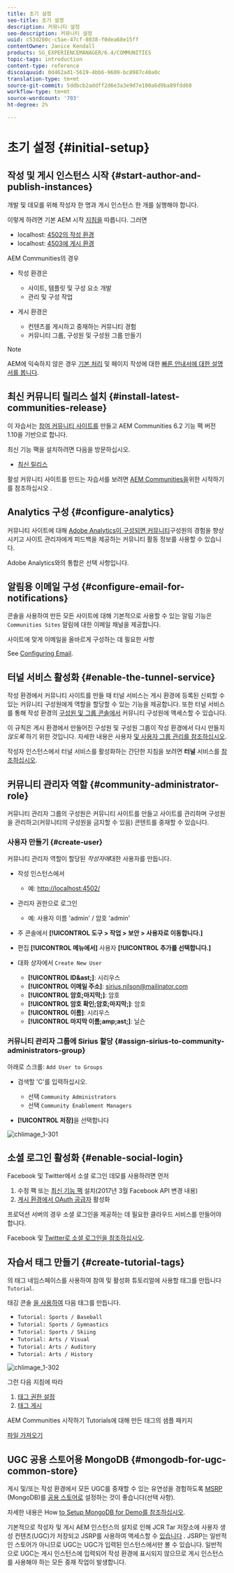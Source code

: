 ```yaml
---
title: 초기 설정
seo-title: 초기 설정
description: 커뮤니티 설정
seo-description: 커뮤니티 설정
uuid: c53d280c-c5ae-47cf-8038-f0dea68e15ff
contentOwner: Janice Kendall
products: SG_EXPERIENCEMANAGER/6.4/COMMUNITIES
topic-tags: introduction
content-type: reference
discoiquuid: 0d462ad1-5619-4bb6-9609-bc8987c40a0c
translation-type: tm+mt
source-git-commit: 5ddbcb2addff2d6e3a3e9d7e100a6d9ba89fdd60
workflow-type: tm+mt
source-wordcount: '703'
ht-degree: 2%

---
```



# 초기 설정 {#initial-setup}

## 작성 및 게시 인스턴스 시작 {#start-author-and-publish-instances}

개발 및 데모를 위해 작성자 한 명과 게시 인스턴스 한 개를 실행해야 합니다.

이렇게 하려면 기본 AEM 시작 [지침을](../../help/sites-deploying/deploy.md#getting-started) 따릅니다. 그러면

* localhost: [4502의 작성 환경](http://localhost:4502/)
* localhost: [4503에 게시 환경](http://localhost:4503/)

AEM Communities의 경우

* 작성 환경은

   * 사이트, 템플릿 및 구성 요소 개발
   * 관리 및 구성 작업

* 게시 환경은

   * 컨텐츠를 게시하고 중재하는 커뮤니티 경험
   * 커뮤니티 그룹, 구성원 및 구성원 그룹 만들기

>[!NOTE]
>
>AEM에 익숙하지 않은 경우 [기본 처리](../../help/sites-authoring/basic-handling.md) 및 페이지 작성에 대한 [빠른 안내서에 대한 설명서를 봅니다](../../help/sites-authoring/qg-page-authoring.md).

## 최신 커뮤니티 릴리스 설치 {#install-latest-communities-release}

이 자습서는 [참여 커뮤니티 사이트를](overview.md#engagement-community) 만들고 AEM Communities 6.2 기능 팩 버전 1.10을 기반으로 합니다.

최신 기능 팩을 설치하려면 다음을 방문하십시오.

* [최신 릴리스](deploy-communities.md#latest-releases)

활성 커뮤니티 사이트를 만드는 자습서를 보려면 [AEM Communities을](overview.md#enablement-community)위한 시작하기를 참조하십시오 [](getting-started-enablement.md).

## Analytics 구성 {#configure-analytics}

커뮤니티 사이트에 대해 [Adobe Analytics이 구성되면 커뮤니티](analytics.md)구성원의 경험을 향상시키고 사이트 관리자에게 피드백을 제공하는 커뮤니티 활동 정보를 사용할 수 있습니다.

Adobe Analytics와의 통합은 선택 사항입니다.

## 알림용 이메일 구성 {#configure-email-for-notifications}

콘솔을 사용하여 만든 모든 사이트에 대해 기본적으로 사용할 수 있는 알림 기능은 `Communities Sites` 알림에 대한 이메일 채널을 제공합니다.

사이트에 맞게 이메일을 올바르게 구성하는 데 필요한 사항

See [Configuring Email](email.md).

## 터널 서비스 활성화 {#enable-the-tunnel-service}

작성 환경에서 커뮤니티 사이트를 만들 때 터널 서비스는 게시 환경에 등록된 신뢰할 수 있는 커뮤니티 구성원에게 역할을 할당할 수 있는 기능을 제공합니다. 또한 터널 서비스를 통해 작성 환경의 [구성원 및 그룹 콘솔에서](members.md) 커뮤니티 구성원에 액세스할 수 있습니다.

이 규칙은 게시 환경에서 만들어진 구성원 및 구성원 그룹이 작성 환경에서 다시 만들지 *않도록* 하기 위한 것입니다. 자세한 내용은 사용자 [및 사용자 그룹 관리를 참조하십시오](users.md).

작성자 인스턴스에서 터널 서비스를 활성화하는 간단한 지침을 보려면 **터널** 서비스를 [참조하십시오](deploy-communities.md#tunnel-service-on-author).

## 커뮤니티 관리자 역할 {#community-administrator-role}

커뮤니티 관리자 그룹의 구성원은 커뮤니티 사이트를 만들고 사이트를 관리하며 구성원을 관리하고(커뮤니티의 구성원을 금지할 수 있음) 콘텐트를 중재할 수 있습니다.

### 사용자 만들기 {#create-user}

커뮤니티 관리자 역할이 할당된 *작성자에*&#x200B;대한 사용자를 만듭니다.

* 작성 인스턴스에서

   * 예: [http://localhost:4502/](http://localhost:4503/)

* 관리자 권한으로 로그인

   * 예: 사용자 이름 &#39;admin&#39; / 암호 &#39;admin&#39;

* 주 콘솔에서 **[!UICONTROL 도구 > 작업 > 보안 > 사용자로 이동합니다.]**
* 편집 **[!UICONTROL 메뉴에서]** 사용자 **[!UICONTROL 추가를 선택합니다.]**

* 대화 상자에서 `Create New User`

   * **[!UICONTROL ID&amp;ast;]**: 시리우스
   * **[!UICONTROL 이메일 주소]**: sirius.nilson@mailinator.com
   * **[!UICONTROL 암호;마지막;]**: 암호
   * **[!UICONTROL 암호 확인;암호;마지막;]**: 암호
   * **[!UICONTROL 이름]**: 시리우스
   * **[!UICONTROL 마지막 이름;amp;ast;]**: 닐슨

### 커뮤니티 관리자 그룹에 Sirius 할당 {#assign-sirius-to-community-administrators-group}

아래로 스크롤: `Add User to Groups`

* 검색할 &#39;C&#39;를 입력하십시오.

   * 선택 `Community Administrators`
   * 선택 `Community Enablement Managers`

* **[!UICONTROL 저장]**&#x200B;을 선택합니다

![chlimage_1-301](assets/chlimage_1-301.png)

## 소셜 로그인 활성화 {#enable-social-login}

Facebook 및 Twitter에서 소셜 로그인 데모를 사용하려면 먼저

1. 수정 팩 또는 [최신 기능 팩](deploy-communities.md#latestfeaturepack) 설치(2017년 3월 Facebook API 변경 내용)
1. [게시 환경에서 OAuth 공급자](social-login.md#adobe-granite-oauth-authentication-handler) 활성화

프로덕션 서버의 경우 소셜 로그인을 제공하는 데 필요한 클라우드 서비스를 만들어야 합니다.

Facebook 및 [Twitter로 소셜 로그인을 참조하십시오](social-login.md).

## 자습서 태그 만들기 {#create-tutorial-tags}

의 태그 네임스페이스를 사용하여 참여 및 활성화 튜토리얼에 사용할 태그를 만듭니다 `Tutorial`.

태깅 콘솔 [을 사용하여](../../help/sites-administering/tags.md#tagging-console) 다음 태그를 만듭니다.

* `Tutorial: Sports / Baseball`
* `Tutorial: Sports / Gymnastics`
* `Tutorial: Sports / Skiing`
* `Tutorial: Arts / Visual`
* `Tutorial: Arts / Auditory`
* `Tutorial: Arts / History`

![chlimage_1-302](assets/chlimage_1-302.png)

그런 다음 지침에 따라

1. [태그 권한 설정](../../help/sites-administering/tags.md#setting-tag-permissions)
1. [태그 게시](../../help/sites-administering/tags.md#publishing-tags)

AEM Communities 시작하기 Tutorials에 대해 만든 태그의 샘플 패키지

[파일 가져오기](assets/tutorial_tags-v63.zip)

## UGC 공용 스토어용 MongoDB {#mongodb-for-ugc-common-store}

게시 및/또는 작성 환경에서 모든 UGC를 중재할 수 있는 유연성을 경험하도록 [MSRP](msrp.md) (MongoDB)를 [공용 스토어로](working-with-srp.md) 설정하는 것이 좋습니다(선택 사항).

자세한 내용은 How [to Setup MongoDB for Demo를 참조하십시오](demo-mongo.md).

기본적으로 작성자 및 게시 AEM 인스턴스의 설치로 인해 JCR Tar 저장소에 사용자 생성 컨텐츠(UGC)가 저장되고 JSRP를 사용하여 액세스할 수 [있습니다](../../help/sites-deploying/platform.md) [](jsrp.md). JSRP는 일반적인 스토어가 아니므로 UGC는 UGC가 입력된 인스턴스에서만 볼 수 있습니다. 일반적으로 UGC는 게시 인스턴스에 입력되어 작성 환경에 표시되지 않으므로 게시 인스턴스를 사용해야 하는 모든 중재 작업이 발생합니다.